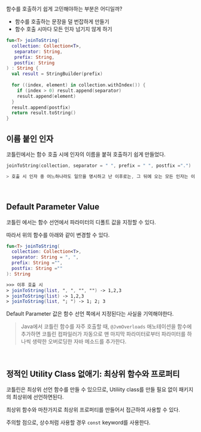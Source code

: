 함수를 호출하기 쉽게 고민해야하는 부분은 어디일까?

- 함수를 호출하는 문장을 덜 번잡하게 만들기
- 함수 호출 시마다 모든 인자 넘기지 않게 하기

```kotlin
fun<T> joinToString(
  collection: Collection<T>,
   separator: String,
   prefix: String,
   postfix: String
) : String {
  val result = StringBuilder(prefix)
  
  for ((index, element) in collection.withIndex()) {
    if (index > 0) result.append(separator)
    result.append(element)
  }
  result.append(postfix)
  return result.toString()
}
```

## 이름 붙인 인자
코틀린에서는 함수 호출 시에 인자의 이름을 붙혀 호출하기 쉽게 만들었다.

```kotlin
joinToString(collection, separator = " ", prefix = " ", postfix =".")

> 호출 시 인자 중 어느하나라도 일므을 명시하고 난 이후로는, 그 뒤에 오는 모든 인자는 이름을 명시해야만 한다.
```
<br>

## Default Parameter Value
코틀린 에서는 함수 선언에서 파라미터의 디폴트 값을 지정할 수 있다.

따라서 위의 함수를 아래와 같이 변경할 수 있다.
```kotlin
fun<T> joinToString(
  collection: Collection<T>,
  separator: String = ", ",
  prefix: String ="",
  postfix: String =""
): String

>>> 이후 호출 시
> joinToString(list, ", ", "", "") -> 1,2,3
> joinToString(list) -> 1,2,3
> joinToString(list, "; ") -> 1; 2; 3
```
Default Parameter 값은 함수 선언 쪽에서 지정된다는 사실을 기억해야한다.

> Java에서 코틀린 함수를 자주 호출할 때, `@JvmOverloads` 애노테이션을 함수에 추가하면 코틀린 컴파일러가 자동으로 맨 마지막 파라미터로부터 파라미터를 하나씩 생략한 오버로딩한 자바 메소드를 추가한다.
<br>

## 정적인 Utility Class 없애기: 최상위 함수와 프로퍼티
코틀린은 최상위 선언 함수를 만들 수 있으므로, Utiliity class를 만들 필요 없이 패키지의 최상위에 선언하면된다.

최상위 함수와 마찬가지로 최상위 프로퍼티를 만들어서 접근하여 사용할 수 있다.

주의할 점으로, 상수처럼 사용할 경우 `const` keyword를 사용한다.

